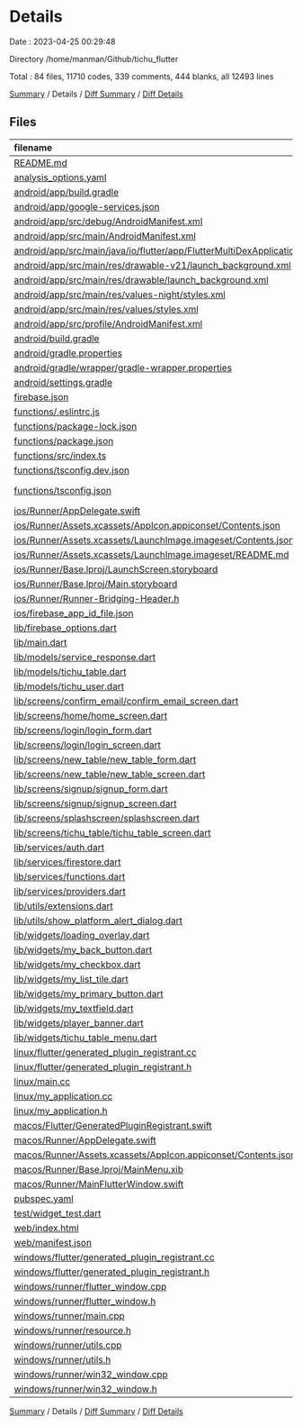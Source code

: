 # Details

Date : 2023-04-25 00:29:48

Directory /home/manman/Github/tichu_flutter

Total : 84 files,  11710 codes, 339 comments, 444 blanks, all 12493 lines

[Summary](results.md) / Details / [Diff Summary](diff.md) / [Diff Details](diff-details.md)

## Files
| filename | language | code | comment | blank | total |
| :--- | :--- | ---: | ---: | ---: | ---: |
| [README.md](/README.md) | Markdown | 10 | 0 | 7 | 17 |
| [analysis_options.yaml](/analysis_options.yaml) | YAML | 3 | 23 | 4 | 30 |
| [android/app/build.gradle](/android/app/build.gradle) | Groovy | 55 | 7 | 13 | 75 |
| [android/app/google-services.json](/android/app/google-services.json) | JSON | 39 | 0 | 0 | 39 |
| [android/app/src/debug/AndroidManifest.xml](/android/app/src/debug/AndroidManifest.xml) | XML | 4 | 4 | 1 | 9 |
| [android/app/src/main/AndroidManifest.xml](/android/app/src/main/AndroidManifest.xml) | XML | 28 | 6 | 1 | 35 |
| [android/app/src/main/java/io/flutter/app/FlutterMultiDexApplication.java](/android/app/src/main/java/io/flutter/app/FlutterMultiDexApplication.java) | Java | 13 | 9 | 4 | 26 |
| [android/app/src/main/res/drawable-v21/launch_background.xml](/android/app/src/main/res/drawable-v21/launch_background.xml) | XML | 4 | 7 | 2 | 13 |
| [android/app/src/main/res/drawable/launch_background.xml](/android/app/src/main/res/drawable/launch_background.xml) | XML | 4 | 7 | 2 | 13 |
| [android/app/src/main/res/values-night/styles.xml](/android/app/src/main/res/values-night/styles.xml) | XML | 9 | 9 | 1 | 19 |
| [android/app/src/main/res/values/styles.xml](/android/app/src/main/res/values/styles.xml) | XML | 9 | 9 | 1 | 19 |
| [android/app/src/profile/AndroidManifest.xml](/android/app/src/profile/AndroidManifest.xml) | XML | 4 | 4 | 1 | 9 |
| [android/build.gradle](/android/build.gradle) | Groovy | 28 | 2 | 5 | 35 |
| [android/gradle.properties](/android/gradle.properties) | Properties | 3 | 0 | 1 | 4 |
| [android/gradle/wrapper/gradle-wrapper.properties](/android/gradle/wrapper/gradle-wrapper.properties) | Properties | 5 | 0 | 1 | 6 |
| [android/settings.gradle](/android/settings.gradle) | Groovy | 8 | 0 | 4 | 12 |
| [firebase.json](/firebase.json) | JSON | 27 | 0 | 1 | 28 |
| [functions/.eslintrc.js](/functions/.eslintrc.js) | JavaScript | 32 | 0 | 1 | 33 |
| [functions/package-lock.json](/functions/package-lock.json) | JSON | 7,913 | 0 | 1 | 7,914 |
| [functions/package.json](/functions/package.json) | JSON | 31 | 0 | 1 | 32 |
| [functions/src/index.ts](/functions/src/index.ts) | TypeScript | 16 | 0 | 4 | 20 |
| [functions/tsconfig.dev.json](/functions/tsconfig.dev.json) | JSON | 5 | 0 | 1 | 6 |
| [functions/tsconfig.json](/functions/tsconfig.json) | JSON with Comments | 15 | 0 | 1 | 16 |
| [ios/Runner/AppDelegate.swift](/ios/Runner/AppDelegate.swift) | Swift | 12 | 0 | 2 | 14 |
| [ios/Runner/Assets.xcassets/AppIcon.appiconset/Contents.json](/ios/Runner/Assets.xcassets/AppIcon.appiconset/Contents.json) | JSON | 122 | 0 | 1 | 123 |
| [ios/Runner/Assets.xcassets/LaunchImage.imageset/Contents.json](/ios/Runner/Assets.xcassets/LaunchImage.imageset/Contents.json) | JSON | 23 | 0 | 1 | 24 |
| [ios/Runner/Assets.xcassets/LaunchImage.imageset/README.md](/ios/Runner/Assets.xcassets/LaunchImage.imageset/README.md) | Markdown | 3 | 0 | 2 | 5 |
| [ios/Runner/Base.lproj/LaunchScreen.storyboard](/ios/Runner/Base.lproj/LaunchScreen.storyboard) | XML | 36 | 1 | 1 | 38 |
| [ios/Runner/Base.lproj/Main.storyboard](/ios/Runner/Base.lproj/Main.storyboard) | XML | 25 | 1 | 1 | 27 |
| [ios/Runner/Runner-Bridging-Header.h](/ios/Runner/Runner-Bridging-Header.h) | C++ | 1 | 0 | 1 | 2 |
| [ios/firebase_app_id_file.json](/ios/firebase_app_id_file.json) | JSON | 7 | 0 | 0 | 7 |
| [lib/firebase_options.dart](/lib/firebase_options.dart) | Dart | 54 | 12 | 4 | 70 |
| [lib/main.dart](/lib/main.dart) | Dart | 33 | 1 | 8 | 42 |
| [lib/models/service_response.dart](/lib/models/service_response.dart) | Dart | 8 | 0 | 2 | 10 |
| [lib/models/tichu_table.dart](/lib/models/tichu_table.dart) | Dart | 53 | 0 | 5 | 58 |
| [lib/models/tichu_user.dart](/lib/models/tichu_user.dart) | Dart | 23 | 0 | 4 | 27 |
| [lib/screens/confirm_email/confirm_email_screen.dart](/lib/screens/confirm_email/confirm_email_screen.dart) | Dart | 0 | 0 | 1 | 1 |
| [lib/screens/home/home_screen.dart](/lib/screens/home/home_screen.dart) | Dart | 121 | 9 | 6 | 136 |
| [lib/screens/login/login_form.dart](/lib/screens/login/login_form.dart) | Dart | 94 | 0 | 5 | 99 |
| [lib/screens/login/login_screen.dart](/lib/screens/login/login_screen.dart) | Dart | 82 | 0 | 5 | 87 |
| [lib/screens/new_table/new_table_form.dart](/lib/screens/new_table/new_table_form.dart) | Dart | 140 | 1 | 10 | 151 |
| [lib/screens/new_table/new_table_screen.dart](/lib/screens/new_table/new_table_screen.dart) | Dart | 67 | 0 | 4 | 71 |
| [lib/screens/signup/signup_form.dart](/lib/screens/signup/signup_form.dart) | Dart | 125 | 0 | 5 | 130 |
| [lib/screens/signup/signup_screen.dart](/lib/screens/signup/signup_screen.dart) | Dart | 69 | 0 | 5 | 74 |
| [lib/screens/splashscreen/splashscreen.dart](/lib/screens/splashscreen/splashscreen.dart) | Dart | 30 | 0 | 7 | 37 |
| [lib/screens/tichu_table/tichu_table_screen.dart](/lib/screens/tichu_table/tichu_table_screen.dart) | Dart | 331 | 1 | 10 | 342 |
| [lib/services/auth.dart](/lib/services/auth.dart) | Dart | 78 | 7 | 10 | 95 |
| [lib/services/firestore.dart](/lib/services/firestore.dart) | Dart | 217 | 0 | 15 | 232 |
| [lib/services/functions.dart](/lib/services/functions.dart) | Dart | 19 | 0 | 4 | 23 |
| [lib/services/providers.dart](/lib/services/providers.dart) | Dart | 36 | 0 | 5 | 41 |
| [lib/utils/extensions.dart](/lib/utils/extensions.dart) | Dart | 8 | 0 | 2 | 10 |
| [lib/utils/show_platform_alert_dialog.dart](/lib/utils/show_platform_alert_dialog.dart) | Dart | 59 | 0 | 3 | 62 |
| [lib/widgets/loading_overlay.dart](/lib/widgets/loading_overlay.dart) | Dart | 40 | 0 | 5 | 45 |
| [lib/widgets/my_back_button.dart](/lib/widgets/my_back_button.dart) | Dart | 36 | 0 | 4 | 40 |
| [lib/widgets/my_checkbox.dart](/lib/widgets/my_checkbox.dart) | Dart | 39 | 0 | 4 | 43 |
| [lib/widgets/my_list_tile.dart](/lib/widgets/my_list_tile.dart) | Dart | 79 | 0 | 5 | 84 |
| [lib/widgets/my_primary_button.dart](/lib/widgets/my_primary_button.dart) | Dart | 37 | 4 | 4 | 45 |
| [lib/widgets/my_textfield.dart](/lib/widgets/my_textfield.dart) | Dart | 100 | 9 | 4 | 113 |
| [lib/widgets/player_banner.dart](/lib/widgets/player_banner.dart) | Dart | 82 | 0 | 5 | 87 |
| [lib/widgets/tichu_table_menu.dart](/lib/widgets/tichu_table_menu.dart) | Dart | 65 | 2 | 5 | 72 |
| [linux/flutter/generated_plugin_registrant.cc](/linux/flutter/generated_plugin_registrant.cc) | C++ | 3 | 4 | 5 | 12 |
| [linux/flutter/generated_plugin_registrant.h](/linux/flutter/generated_plugin_registrant.h) | C++ | 5 | 5 | 6 | 16 |
| [linux/main.cc](/linux/main.cc) | C++ | 5 | 0 | 2 | 7 |
| [linux/my_application.cc](/linux/my_application.cc) | C++ | 74 | 11 | 20 | 105 |
| [linux/my_application.h](/linux/my_application.h) | C++ | 7 | 7 | 5 | 19 |
| [macos/Flutter/GeneratedPluginRegistrant.swift](/macos/Flutter/GeneratedPluginRegistrant.swift) | Swift | 14 | 3 | 4 | 21 |
| [macos/Runner/AppDelegate.swift](/macos/Runner/AppDelegate.swift) | Swift | 8 | 0 | 2 | 10 |
| [macos/Runner/Assets.xcassets/AppIcon.appiconset/Contents.json](/macos/Runner/Assets.xcassets/AppIcon.appiconset/Contents.json) | JSON | 68 | 0 | 1 | 69 |
| [macos/Runner/Base.lproj/MainMenu.xib](/macos/Runner/Base.lproj/MainMenu.xib) | XML | 343 | 0 | 1 | 344 |
| [macos/Runner/MainFlutterWindow.swift](/macos/Runner/MainFlutterWindow.swift) | Swift | 12 | 0 | 4 | 16 |
| [pubspec.yaml](/pubspec.yaml) | YAML | 31 | 57 | 15 | 103 |
| [test/widget_test.dart](/test/widget_test.dart) | Dart | 14 | 10 | 7 | 31 |
| [web/index.html](/web/index.html) | HTML | 38 | 16 | 6 | 60 |
| [web/manifest.json](/web/manifest.json) | JSON | 35 | 0 | 1 | 36 |
| [windows/flutter/generated_plugin_registrant.cc](/windows/flutter/generated_plugin_registrant.cc) | C++ | 3 | 4 | 5 | 12 |
| [windows/flutter/generated_plugin_registrant.h](/windows/flutter/generated_plugin_registrant.h) | C++ | 5 | 5 | 6 | 16 |
| [windows/runner/flutter_window.cpp](/windows/runner/flutter_window.cpp) | C++ | 48 | 4 | 15 | 67 |
| [windows/runner/flutter_window.h](/windows/runner/flutter_window.h) | C++ | 20 | 5 | 9 | 34 |
| [windows/runner/main.cpp](/windows/runner/main.cpp) | C++ | 30 | 4 | 10 | 44 |
| [windows/runner/resource.h](/windows/runner/resource.h) | C++ | 9 | 6 | 2 | 17 |
| [windows/runner/utils.cpp](/windows/runner/utils.cpp) | C++ | 53 | 2 | 10 | 65 |
| [windows/runner/utils.h](/windows/runner/utils.h) | C++ | 8 | 6 | 6 | 20 |
| [windows/runner/win32_window.cpp](/windows/runner/win32_window.cpp) | C++ | 210 | 24 | 55 | 289 |
| [windows/runner/win32_window.h](/windows/runner/win32_window.h) | C++ | 48 | 31 | 24 | 103 |

[Summary](results.md) / Details / [Diff Summary](diff.md) / [Diff Details](diff-details.md)